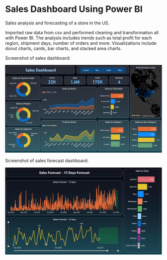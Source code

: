 # Sales Dashboard Using Power BI

Sales analysis and forecasting of a store in the US.

Imported raw data from csv and performed cleaning and transformation all with Power BI. The analysis includes trends such as total profit for each region, shipment days, number of orders and more. Visualizations include donut charts, cards, bar charts, and stacked area charts.

Screenshot of sales dashboard:

![plot](https://github.com/syah1r/sales-powerbi/blob/main/Sales%20Dashboard.png)

Screenshot of sales forecast dashboard:

![plot](https://github.com/syah1r/sales-powerbi/blob/main/Forecast%20Dashboard.png)
